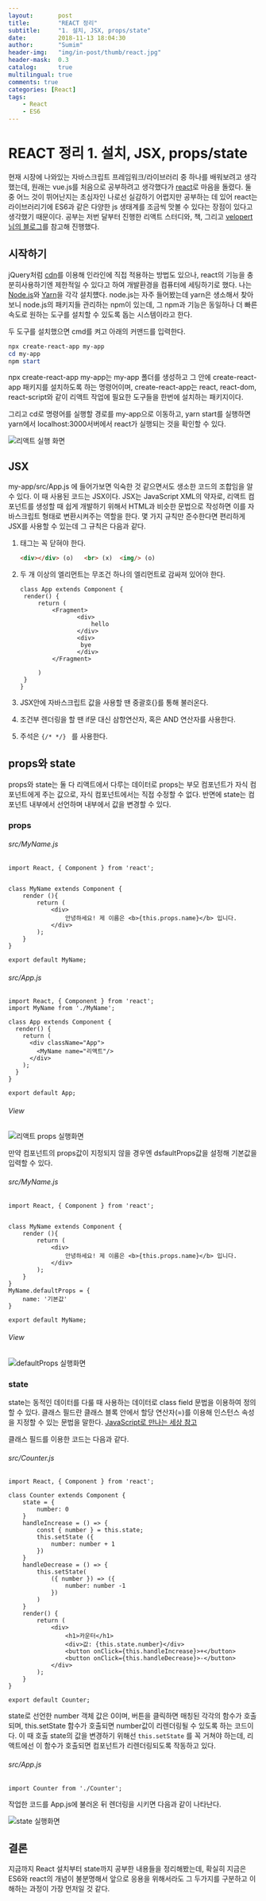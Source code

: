 ```yaml
---
layout:       post
title:        "REACT 정리"
subtitle:     "1. 설치, JSX, props/state"
date:         2018-11-13 18:04:30
author:       "Sumim"
header-img:   "img/in-post/thumb/react.jpg"
header-mask:  0.3
catalog:      true
multilingual: true
comments: true
categories: [React]
tags:
    - React
    - ES6
---
```




# REACT 정리 1. 설치, JSX, props/state



현재 시장에 나와있는 자바스크립트 프레임워크/라이브러리 중 하나를 배워보려고 생각했는데, 원래는 vue.js를 처음으로 공부하려고 생각했다가 [react](https://reactjs.org/)로 마음을 돌렸다. 둘 중 어느 것이 뛰어난지는 초심자인 나로선 실감하기 어렵지만 공부하는 데 있어 react는 라이브러리기에 ES6과 같은 다양한 js 생태계를 조금씩 맛볼 수 있다는 장점이 있다고 생각했기 때문이다. 공부는 저번 달부터 진행한 리액트 스터디와, 책, 그리고 [velopert님의 블로그](https://velopert.com/3613)를 참고해 진행했다.



## 시작하기

jQuery처럼 [cdn](https://react-cn.github.io/react/downloads.html)를 이용해 인라인에 직접 적용하는 방법도 있으나, react의 기능을 충분히사용하기엔 제한적일 수 있다고 하여 개발환경을 컴퓨터에 세팅하기로 했다. 나는 [Node.js](https://nodejs.org/en/)와 [Yarn](https://yarnpkg.com/en/)을 각각 설치헀다. node.js는 자주 들어봤는데 yarn은 생소해서 찾아보니 node.js의 패키지들 관리하는 npm이 있는데, 그 npm과 기능은 동일하나 더 빠른 속도로 원하는 도구를 설치할 수 있도록 돕는 시스템이라고 한다. 



두 도구를 설치했으면 cmd를 켜고 아래의 커맨드를 입력한다.

```powershell
npx create-react-app my-app
cd my-app
npm start
```



npx create-react-app my-app는 my-app 폴더를 생성하고 그 안에 create-react-app 패키지를 설치하도록 하는 명령어이며, create-react-app는 react, react-dom, react-script와 같이 리액트 작업에 필요한 도구들을 한번에 설치하는 패키지이다. 

그리고  cd로 명령어를 실행할 경로를 my-app으로 이동하고,  yarn start를 실행하면 yarn에서 localhost:3000서버에서 react가 실행되는 것을 확인할 수 있다. 

![리액트 실행 화면](https://sumim00.github.io/img/in-post/2018/1113_img01.jpg)



## JSX

my-app/src/App.js 에 들어가보면 익숙한 것 같으면서도 생소한 코드의 조합임을 알 수 있다. 이 때 사용된 코드는 JSX이다. JSX는 JavaScript XML의 약자로, 리액트 컴포넌트를 생성할 때 쉽게 개발하기 위해서 HTML과 비슷한 문법으로 작성하면 이를 자바스크립트 형태로 변환시켜주는 역할을 한다. 몇 가지 규칙만 준수한다면 편리하게 JSX를 사용할 수 있는데 그 규칙은 다음과 같다.

1. 태그는 꼭 닫혀야 한다. 

   ```html
   <div></div> (o)   <br> (x)  <img/> (o)
   ```

2. 두 개 이상의 엘리먼트는 무조건 하나의 엘리먼트로 감싸져 있어야 한다.

   ```react
   class App extends Component {
   	render() {
   		return (
   			<Fragment>
                   <div>
                       hello
                   </div>
                   <div>
                   	bye
                   </div>
   			</Fragment>
               
   		)
   	}
   }
   ```

3. JSX안에 자바스크립트 값을 사용할 땐 중괄호{}를 통해 불러온다.

4. 조건부 렌더링을 할 땐 if문 대신 삼항연산자, 혹은 AND 연산자를 사용한다.

5. 주석은 ```{/* */} ``` 를 사용한다.



## props와 state

props와 state는 둘 다 리액트에서 다루는 데이터로 props는 부모 컴포넌트가 자식 컴포넌트에게 주는 값으로, 자식 컴포넌트에서는 직접 수정할 수 없다. 반면에 state는 컴포넌트 내부에서 선언하며 내부에서 값을 변경할 수 있다.

### props

###### src/MyName.js

```react
import React, { Component } from 'react';


class MyName extends Component {
    render (){
        return (
            <div>
                안녕하세요! 제 이름은 <b>{this.props.name}</b> 입니다.
            </div>
        );
    }
}

export default MyName;
```



###### src/App.js

```react
import React, { Component } from 'react';
import MyName from './MyName';

class App extends Component {
  render() {
    return (
      <div className="App">
        <MyName name="리액트"/>
      </div>
    );
  }
}

export default App;
```



###### View

![리액트 props 실행화면](https://sumim00.github.io/img/in-post/2018/1113_img02.png)



만약 컴포넌트의 props값이 지정되지 않을 경우엔 dsfaultProps값을 설정해 기본값을 입력할 수 있다.



###### src/MyName.js

```react
import React, { Component } from 'react';


class MyName extends Component {
    render (){
        return (
            <div>
                안녕하세요! 제 이름은 <b>{this.props.name}</b> 입니다.
            </div>
        );
    }
}
MyName.defaultProps = {
    name: '기본값'
}

export default MyName;
```



###### View

![defaultProps 실행화면](https://sumim00.github.io/img/in-post/2018/1113_img03.png)



### state

state는 동적인 데이터를 다룰 때 사용하는 데이터로 class field 문법을 이용하여 정의할 수 있다. 클래스 필드란 클래스 블록 안에서 할당 연산자(=)를 이용해 인스턴스 속성을 지정할 수 있는 문법을 말한다. [JavaScript로 만나는 세상 참고](https://helloworldjavascript.net/pages/270-class.html) 

클래스 필드를 이용한 코드는 다음과 같다.



###### src/Counter.js

```react
import React, { Component } from 'react';

class Counter extends Component {
    state = {
        number: 0
    }
    handleIncrease = () => {
        const { number } = this.state;
        this.setState ({
            number: number + 1
        })
    }
    handleDecrease = () => {
        this.setState(
            ({ number }) => ({
                number: number -1
            })
        )
    }
    render() {
        return (
            <div>
                <h1>카운터</h1>
                <div>값: {this.state.number}</div>
                <button onClick={this.handleIncrease}>+</button>
                <button onClick={this.handleDecrease}>-</button>
            </div>
        );
    }
}

export default Counter;
```

state로 선언한 number 객체 값은 0이며, 버튼을 클릭하면 매칭된 각각의 함수가 호출되며, this.setState 함수가 호출되면 number값이 리렌더링될 수 있도록 하는 코드이다. 이 때 호출 state의 값을 변경하기 위해선 ```this.setState``` 를 꼭 거쳐야 하는데, 리액트에선 이 함수가 호출되면 컴포넌트가 리렌더링되도록 작동하고 있다.



###### src/App.js

```react
import Counter from './Counter';
```



작업한 코드를 App.js에 불러온 뒤 렌더링을 시키면 다음과 같이 나타난다.

![state 실행화면](https://sumim00.github.io/img/in-post/2018/1113_img03.png)



## 결론

지금까지 React 설치부터 state까지 공부한 내용들을 정리해봤는데, 확실히 지금은 ES6와 react의 개념이 불분명해서 앞으로 응용을 위해서라도 그 두가지를 구분하고 이해하는 과정이 가장 먼저일 것 같다. 